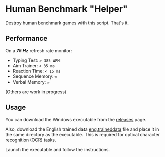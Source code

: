 # Human Benchmark "Helper"

Destroy human benchmark games with this script. That's it.

## Performance
On a ***75 Hz*** refresh rate monitor:
- Typing Test: `> 385 WPM`
- Aim Trainer: `< 35 ms`
- Reaction Time: `< 15 ms`
- Sequence Memory: `∞`
- Verbal Memory: `∞`

(Others are work in progress)

## Usage

You can download the Windows executable from the [releases](https://github.com/codynhanpham/human-benchmark/releases) page.

Also, download the English trained data [eng.traineddata](https://github.com/tesseract-ocr/tessdata/blob/main/eng.traineddata) file and place it in the same directory as the executable. This is required for optical character recognition (OCR) tasks.

Launch the executable and follow the instructions.